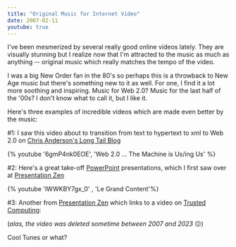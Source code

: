 ```yaml
---
title: "Original Music for Internet Video"
date: 2007-02-11
youtube: true
---
```


I've been mesmerized by several really good online videos lately. They are visually stunning but I realize now that I'm attracted to the music as much as anything -- original music which really matches the tempo of the video.

I was a big New Order fan in the 80's so perhaps this is a throwback to New Age music but there's something new to it as well. For one, I find it a lot more soothing and inspiring. Music for Web 2.0? Music for the last half of the '00s? I don't know what to call it, but I like it.

Here's three examples of incredible videos which are made even better by the music:

#1: I saw this video about to transition from text to hypertext to xml to Web 2.0 on [Chris Anderson's Long Tail Blog](http://www.longtail.com/the_long_tail/2007/02/this_is_what_im.html)

{% youtube '6gmP4nk0EOE', 'Web 2.0 ... The Machine is Us/ing Us' %}



#2: Here's a great take-off [PowerPoint](http://www.presentationzen.com/presentationzen/2007/01/an_examination_.html) presentations, which I first saw over at [Presentation Zen](http://www.presentationzen.com/)

{% youtube 'lWWKBY7gx_0' , 'Le Grand Content'%}
 

#3: Another from [Presentation Zen](http://www.presentationzen.com/) which links to a video on [Trusted Computing](http://www.presentationzen.com/presentationzen/2007/01/can_i_trust_you.html):

(_alas, the video was deleted sometime between 2007 and 2023_ 😕)

Cool Tunes or what?
